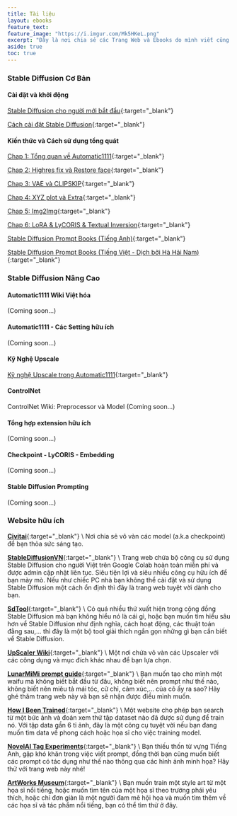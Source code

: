 ```yaml
---
title: Tài liệu
layout: ebooks
feature_text:
feature_image: "https://i.imgur.com/Mk5HKeL.png"
excerpt: "Đây là nơi chia sẻ các Trang Web và Ebooks do mình viết cũng như sưu tầm từ nhiều nguồn."
aside: true
toc: true
---
```


### Stable Diffusion Cơ Bản

#### Cài đặt và khởi động

[Stable Diffusion cho người mới bắt đầu](https://docs.google.com/document/d/1plVW9XbaMCHN-dxPmE8p9YBa2aLwAL4g5m3F5eIkXeE/edit?usp=sharing){:target="_blank"}

[Cách cài đặt Stable Diffusion](https://docs.google.com/document/d/1AEPM-U1lL4ezi8620KtUhzC6DomZ0ychuh5X9Jw1ZKw/edit?usp=sharing){:target="_blank"}

#### Kiến thức và Cách sử dụng tổng quát

[Chap 1: Tổng quan về Automatic1111](https://drive.google.com/file/d/1q1y4DLwOnqJwi0w6tyI-xfgjZyTZgcpv/view?usp=drive_link){:target="_blank"}

[Chap 2: Highres fix và Restore face](https://drive.google.com/file/d/18sV2U1Nk8Vx7ZHxvrfWG9FhpJTbB1lHs/view?usp=drive_link){:target="_blank"}

[Chap 3: VAE và CLIPSKIP](https://drive.google.com/file/d/1Zry9lXFIyb3gbl44yqI1obL-IV44kI6P/view?usp=drive_link){:target="_blank"}

[Chap 4: XYZ plot và Extra](https://drive.google.com/file/d/1AxEWIRN8SxHW_UWh3Tqv15HR3jS_ojfs/view?usp=drive_link){:target="_blank"}

[Chap 5: Img2Img](https://drive.google.com/file/d/1j8ata8vjrG1A_Uk9_QphrTBcmvQjsFGU/view?usp=drive_link){:target="_blank"}

[Chap 6: LoRA & LyCORIS & Textual Inversion](https://drive.google.com/file/d/1Fu6gVkvhAcvqWrHC7DyfeMP-mJvjbu7-/view?usp=drive_link){:target="_blank"}

[Stable Diffusion Prompt Books (Tiếng Anh)](https://openart.ai/promptbook){:target="_blank"}

[Stable Diffusion Prompt Books (Tiếng Việt - Dịch bởi Hà Hải Nam)](https://drive.google.com/file/d/1joOdcN5cqqwcJgUxds3MhB7pQ9EZk6vv/view?usp=sharing){:target="_blank"}

### Stable Diffusion Nâng Cao

#### Automatic1111 Wiki Việt hóa
(Coming soon...)

#### Automatic1111 - Các Setting hữu ích
(Coming soon...)

#### Kỹ Nghệ Upscale

[Kỹ nghệ Upscale trong Automatic1111](https://drive.google.com/file/d/1CzJCYWTJdK6o5wo-IPRGyVP2_UIAE_Nq/view?usp=sharing){:target="_blank"}

#### ControlNet

ControlNet Wiki: Preprocessor và Model (Coming soon...)

#### Tổng hợp extension hữu ích
(Coming soon...)

#### Checkpoint - LyCORIS - Embedding
(Coming soon...)

#### Stable Diffusion Prompting
(Coming soon...)

### Website hữu ích

[**Civitai**](https://civitai.com){:target="_blank"} \\
Nơi chia sẻ vô vàn các model (a.k.a checkpoint) để bạn thỏa sức sáng tạo.

[**StableDiffusionVN**](https://stablediffusion.vn){:target="_blank"} \\
Trang web chứa bộ công cụ sử dụng Stable Diffusion cho người Việt trên Google Colab hoàn toàn miễn phí và được admin cập nhật liên tục. Siêu tiện lợi và siêu nhiều công cụ hữu ích để bạn mày mò. Nếu như chiếc PC nhà bạn không thể cài đặt và sử dụng Stable Diffusion một cách ổn định thì đây là trang web tuyệt vời dành cho bạn.

[**SdTool**](https://sdtools.org/){:target="_blank"} \\
Có quá nhiều thứ xuất hiện trong cộng đồng Stable Diffusion mà bạn không hiểu nó là cái gì, hoặc bạn muốn tìm hiểu sâu hơn về Stable Diffusion như định nghĩa, cách hoạt động, các thuật toán đằng sau,... thì đây là một bộ tool giải thích ngắn gọn những gì bạn cần biết về Stable Diffusion.

[**UpScaler Wiki**](https://upscale.wiki/wiki/Model_Database){:target="_blank"} \\
Một nơi chứa vô vàn các Upscaler với các công dụng và mục đích khác nhau để bạn lựa chọn.

[**LunarMiMi prompt guide**](https://lunarmimi.net/freebies/novelai-anime-girl-prompt-guide/){:target="_blank"} \\
Bạn muốn tạo cho mình một waifu mà không biết bắt đầu từ đâu, không biết nên prompt như thế nào, không biết nên miêu tả mái tóc, cử chỉ, cảm xúc,... của cô ấy ra sao? Hãy ghé thăm trang web này và bạn sẽ nhận được điều mình muốn.

[**How I Been Trained**](https://haveibeentrained.com/){:target="_blank"} \\
Một website cho phép bạn search từ một bức ảnh và đoán xem thử tập dataset nào đã được sử dụng để train nó. Với tập data gần 6 tỉ ảnh, đây là một công cụ tuyệt vời nếu bạn đang muốn tìm data về phong cách hoặc họa sĩ cho việc training model.

[**NovelAI Tag Experiments**](https://zele.st/NovelAI/){:target="_blank"} \\
Bạn thiếu thốn từ vựng Tiếng Anh, gặp khó khăn trong việc viết prompt, đồng thời bạn cũng muốn biết các prompt có tác dụng như thế nào thông qua các hình ảnh minh họa? Hãy thử với trang web này nhé!

[**ArtWorks Museum**](https://www.artrenewal.org/Museum/Search#/){:target="_blank"} \\
Bạn muốn train một style art từ một họa sĩ nổi tiếng, hoặc muốn tìm tên của một họa sĩ theo trường phái yêu thích, hoặc chỉ đơn giản là một người đam mê hội họa và muốn tìm thêm về các họa sĩ và tác phẩm nổi tiếng, bạn có thể tìm thử ở đây.